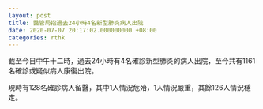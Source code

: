 ```yaml
---
layout: post
title: 醫管局指過去24小時4名新型肺炎病人出院
date: 2020-07-07 20:17:02.000000000 +08:00
categories: rthk
---
```


截至今日中午十二時，過去24小時有4名確診新型肺炎的病人出院，至今共有1161名確診或疑似病人康復出院。

現時有128名確診病人留醫，其中1人情況危殆，1人情況嚴重，其餘126人情況穩定。
